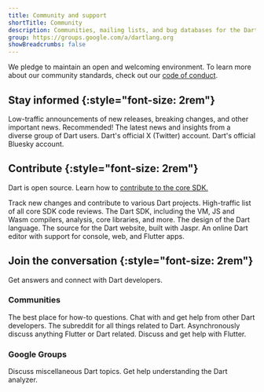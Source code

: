 ```yaml
---
title: Community and support
shortTitle: Community
description: Communities, mailing lists, and bug databases for the Dart project.
group: https://groups.google.com/a/dartlang.org
showBreadcrumbs: false
---
```


We pledge to maintain an open and welcoming environment.
To learn more about our community standards, check out
our [code of conduct](/community/code-of-conduct).

## Stay informed {:style="font-size: 2rem"}

<div class="card-grid">
  <Card title="Dart announce" link="{{page.group}}/d/forum/announce">
    Low-traffic announcements of new releases, breaking changes,
    and other important news. Recommended!
  </Card>
  <Card title="Dart blog" link="https://blog.dart.dev">
    The latest news and insights from a diverse group of Dart users.
  </Card>
  <Card title="@dart_lang" link="https://twitter.com/dart_lang">
    Dart's official X (Twitter) account.
  </Card>
  <Card title="@dart.dev" link="https://bsky.app/profile/dart.dev">
    Dart's official Bluesky account.
  </Card>
</div>

## Contribute {:style="font-size: 2rem"}

Dart is open source.
Learn how to
[contribute to the core SDK.]({{site.repo.dart.sdk}}/blob/main/CONTRIBUTING.md)

<div class="card-grid">
  <Card title="Dart GitHub repositories" link="{{site.repo.dart.org}}/">
    Track new changes and contribute to various Dart projects.
  </Card>
  <Card title="Dart code reviews" link="{{page.group}}/d/forum/reviews">
    High-traffic list of all core SDK code reviews.
  </Card>
  <Card title="Dart SDK repo" link="{{site.repo.dart.sdk}}">
    The Dart SDK, including the VM, JS and Wasm compilers, analysis, 
    core libraries, and more.
  </Card>
  <Card title="Dart language repo" link="{{site.repo.dart.lang}}">
    The design of the Dart language.
  </Card>
  <Card title="Dart website repo" link="{{site.repo.this}}/">
    The source for the Dart website, built with Jaspr.
  </Card>
  <Card title="DartPad" link="{{site.dartpad}}/">
    An online Dart editor with support for console, web, and Flutter apps.
  </Card>
</div>


## Join the conversation {:style="font-size: 2rem"}

Get answers and connect with Dart developers.

### Communities

<div class="card-grid">
  <Card title="StackOverflow" link="https://stackoverflow.com/tags/dart">
    The best place for how-to questions.
  </Card>
  <Card title="The dart_community Discord" link="https://discord.gg/Qt6DgfAWWx">
    Chat with and get help from other Dart developers.
  </Card>
  <Card title="Dart on Reddit" link="https://www.reddit.com/r/dartlang">
    The subreddit for all things related to Dart.
  </Card>
  <Card title="It's All Widgets Flutter Forum" link="https://forum.itsallwidgets.com/">
    Asynchronously discuss anything Flutter or Dart related.
  </Card>
  <Card title="Flutter communities" link="{{site.flutter}}/community#community-grid">
    Discuss and get help with Flutter.
  </Card>
</div>

### Google Groups

<div class="card-grid">
  <Card title="General discussions" link="{{page.group}}/d/forum/misc">
    Discuss miscellaneous Dart topics.
  </Card>
  <Card title="Dart analyzer" link="{{page.group}}/d/forum/analyzer-discuss>">
    Get help understanding the Dart analyzer.
  </Card>
</div>

